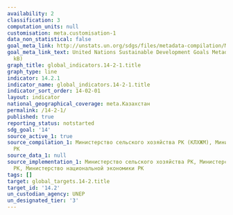 ```yaml
---
availability: 2
classification: 3
computation_units: null
customisation: meta.customisation-1
data_non_statistical: false
goal_meta_link: http://unstats.un.org/sdgs/files/metadata-compilation/Metadata-Goal-14.pdf
goal_meta_link_text: United Nations Sustainable Development Goals Metadata (pdf 288
  kB)
graph_title: global_indicators.14-2-1.title
graph_type: line
indicator: 14.2.1
indicator_name: global_indicators.14-2-1.title
indicator_sort_order: 14-02-01
layout: indicator
national_geographical_coverage: meta.Казахстан
permalink: /14-2-1/
published: true
reporting_status: notstarted
sdg_goal: '14'
source_active_1: true
source_compilation_1: Министерство сельского хозяйства РК (КЛХЖМ), Министерство энергетики
  РК
source_data_1: null
source_implementation_1: Министерство сельского хозяйства РК, Министерство энергетики
  РК, Министерство национальной экономики РК
tags: []
target: global_targets.14-2.title
target_id: '14.2'
un_custodian_agency: UNEP
un_designated_tier: '3'
---
```

